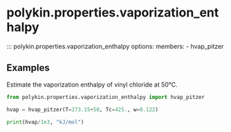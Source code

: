# polykin.properties.vaporization_enthalpy

::: polykin.properties.vaporization_enthalpy
    options:
        members:
            - hvap_pitzer

## Examples

Estimate the vaporization enthalpy of vinyl chloride at 50°C.

```python exec="on" source="console"
from polykin.properties.vaporization_enthalpy import hvap_pitzer

hvap = hvap_pitzer(T=273.15+50, Tc=425., w=0.122)

print(hvap/1e3, "kJ/mol")
```
